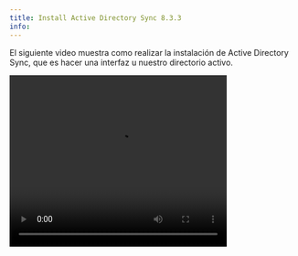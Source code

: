 ```yaml
---
title: Install Active Directory Sync 8.3.3
info:
---
```


El siguiente video muestra como realizar la instalación de Active Directory Sync, que es hacer una interfaz u nuestro directorio activo.



<video width="380" height="300" controls> <source src="https://arandasoftware.sharepoint.com/sites/Documentacion-RepositorioPortalDoc/Documentos%20compartidos/Repositorio%20Portal%20Doc/ASDK%20v8/1.2%20ASDKv8/1.2.1.3%20Descarga%20Fuentes%20e%20Instalacion/1.2.1.3.7%20Install%20ActiveDirectorySync%208.3.3.mp4?App=OneDriveWebVideo" type="video/mp4"> Your browser does not support the video tag. </video>
